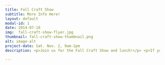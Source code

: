 ```yaml
---
title: Fall Craft Show
subtitle: More Info Here!
layout: default
modal-id: 1
date: 2014-07-18
img:  fall-craft-show-flyer.jpg 
thumbnail: fall-craft-show-thumbnail.png
alt: image-alt
project-date: Sat. Nov. 2, 9am-2pm
description: <p>Join us for the Fall Craft Show and lunch!</p> <p>If you are a vendor, register <a href="http://goo.gl/forms/oacwXRXjO3"> here</a> or at the church office.</p>

---
```

